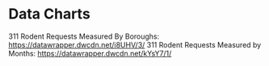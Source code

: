 # Data Charts
311 Rodent Requests Measured By Boroughs: 
https://datawrapper.dwcdn.net/i8UHV/3/
311 Rodent Requests Measured by Months:
https://datawrapper.dwcdn.net/kYsY7/1/
